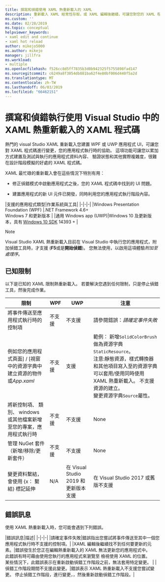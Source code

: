 ```yaml
---
title: 撰寫和偵錯使用 XAML 熱重新載入的 XAML
description: 重新載入 XAML 經常性存取，或 XAML 編輯後繼續，可讓您對您的 XAML 程式碼中的變更，同時執行應用程式
ms.custom: ''
ms.date: 02/28/2019
ms.topic: conceptual
helpviewer_keywords:
- xaml edit and continue
- xaml hot reload
author: mikejo5000
ms.author: mikejo
manager: jillfra
ms.workload:
- multiple
ms.openlocfilehash: f526cc8d5ff7835b3d0b942325f5755898fad147
ms.sourcegitcommit: c6249a8f3054db881ba62f4e80bf006d440f5a2d
ms.translationtype: MT
ms.contentlocale: zh-TW
ms.lasthandoff: 06/03/2019
ms.locfileid: "66462151"
---
```

# <a name="write-and-debug-running-xaml-code-with-xaml-hot-reload-in-visual-studio"></a>撰寫和偵錯執行使用 Visual Studio 中的 XAML 熱重新載入的 XAML 程式碼

熱門的 visual Studio XAML 重新載入您建置 WPF 或 UWP 應用程式 UI，可讓您對 XAML 程式碼進行變更，您的應用程式執行時的協助。 這項功能可讓您以累加方式建置及測試與執行的應用程式資料內容、 驗證狀態和其他實際複雜度，很難在設計階段模擬的好處的 XAML 程式碼。

XAML 最忙碌的重新載入會在這些情況下特別有用：

* 修正偵錯模式中啟動應用程式之後，您的 XAML 程式碼中找到的 UI 問題。

* 建置應用程式的新 UI 元件已開發，同時利用您的應用程式執行階段內容。

|支援的應用程式類型|作業系統與工具|
|-|-|-|
|Windows Presentation Foundation (WPF) |.NET Framework 4.6+</br>Windows 7 和更新版本 |
|通用 Windows app (UWP)|Windows 10 及更新版本，具有 [Windows 10 SDK](https://developer.microsoft.com/windows/downloads/windows-10-sdk) 14393 + |

> [!NOTE]
> Visual Studio XAML 熱重新載入目前在 Visual Studio 中執行您的應用程式，附加偵錯工具時，才支援 (**F5**或是**開始偵錯**)。 您無法使用，以啟用這項體驗*附加至處理序*。

## <a name="known-limitations"></a>已知限制

以下是已知的 XAML 限制熱重新載入。 若要解決您遇到任何限制，只是停止偵錯工具，然後完成作業。

|限制|WPF|UWP|注意|
|-|-|-|-|
|將事件傳送至應用程式執行時的控制項|不支援|不支援|請參閱錯誤：*請確定事件失敗*|
|例如您的應用程式頁面] / [視窗中的資源字典中建立資源的物件或*App.xaml*|不支援|支援|範例： 新增```SolidColorBrush```做為資源字典```StaticResource```。</br>注意:靜態資源，樣式轉換器和其他項目寫入至的資源字典可以套用/使用同時使用 XAML 熱重新載入。 不支援資源的建立。</br> 變更資源字典```Source```屬性。| 
|將新控制項、 類別、 windows 或其他檔案新增至您的專案，應用程式執行時|不支援|不支援|None|
|管理 NuGet 套件 （新增/移除/更新套件）|不支援|不支援|None|
|變更資料繫結，會使用 {x： 繫結} 標記延伸|N/A|在 Visual Studio 2019 和更新版本支援|在 Visual Studio 2017 或舊版不支援|

## <a name="error-messages"></a>錯誤訊息

使用 XAML 熱重新載入時，您可能會遇到下列錯誤。

|錯誤訊息|描述|
|-|-|-|
|請確定事件失敗|錯誤指出您嘗試將事件傳送至其中一個您應用程式執行時不支援的控制項。|
|XAML 編輯後繼續找不到任何要更新的元素。|錯誤發生於您正在編輯熱重新載入的 XAML 無法更新您的應用程式中。</br> 此錯誤有時可藉由使用您執行的應用程式來瀏覽至 檢視使用 XAML 的位置。</br> 某些情況下，此錯誤表示在重新啟動偵錯工作階段之前，無法套用特定變更。 |
|偵錯工作階段期間不支援此變更。|錯誤表示 XAML 熱重新載入不支援您嘗試變更。 停止偵錯工作階段，進行變更，，然後重新啟動偵錯工作階段。|
